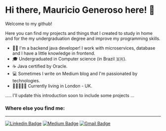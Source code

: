 # Hi there, Mauricio Generoso here! :raising_hand:

Welcome to my github!

Here you can find my projects and things that I created to study in home and for the my undergraduation degree and improve my programming skills.

* :man_technologist: I'm a backend java developer! I work with microservices, database and I have a little knowledge in frontend.
* :mortar_board: Undergraduated in Computer science (in Brazil 🇧🇷).
* :coffee: Java certified by Oracle.
* :computer: Sometimes I write on Medium blog and I'm passionated by technologies.
* :guardsman::european_castle::uk: Currently living in London - UK.

..... I'll update this introduction soon to include some projects ...

### Where else you find me:
---
[![Linkedin Badge](https://img.shields.io/badge/-LinkedIn-blue?style=flat-square&logo=Linkedin&logoColor=white&link=https://www.linkedin.com/in/mauriciogeneroso/)](https://www.linkedin.com/in/mauriciogeneroso/)
[![Medium Badge](https://img.shields.io/badge/-Medium-000?style=flat-square&logo=Medium&logoColor=white&link=https://medium.com/@mauriciogeneroso)](https://medium.com/@mauriciogeneroso)
[![Gmail Badge](https://img.shields.io/badge/-Gmail-c14438?style=flat-square&logo=Gmail&logoColor=white&link=mailto:mauriciomarquesgeneroso@gmail.com)](mailto:mauriciomarquesgeneroso@gmail.com)
